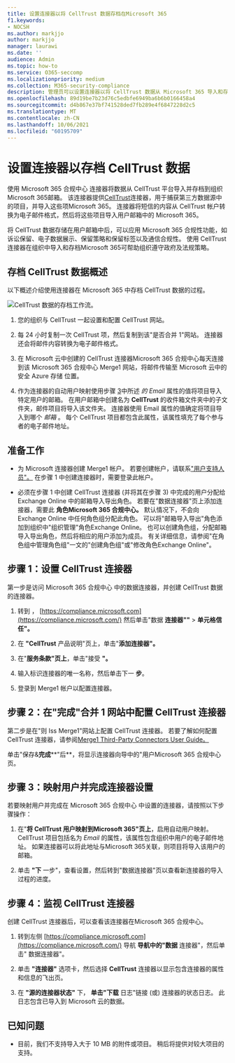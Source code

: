 ```yaml
---
title: 设置连接器以将 CellTrust 数据存档在Microsoft 365
f1.keywords:
- NOCSH
ms.author: markjjo
author: markjjo
manager: laurawi
ms.date: ''
audience: Admin
ms.topic: how-to
ms.service: O365-seccomp
ms.localizationpriority: medium
ms.collection: M365-security-compliance
description: 管理员可以设置连接器以将 CellTrust 数据从 Microsoft 365 导入和存档。 此连接器允许您将来自第三方数据源的数据存档到 Microsoft 365。 在存档此数据后，可以使用合规性功能（如合法保留、内容搜索和保留策略）管理第三方数据。
ms.openlocfilehash: 89d19be7b23d76c5edbfe6949ba6b6b0166458a4
ms.sourcegitcommit: d4b867e37bf741528ded7fb289e4f6847228d2c5
ms.translationtype: MT
ms.contentlocale: zh-CN
ms.lasthandoff: 10/06/2021
ms.locfileid: "60195709"
---
```

# <a name="set-up-a-connector-to-archive-celltrust-data"></a>设置连接器以存档 CellTrust 数据

使用 Microsoft 365 合规中心 连接器将数据从 CellTrust 平台导入并存档到组织Microsoft 365邮箱。 该连接器提供[CellTrust](https://globanet.com/celltrust/)连接器，用于捕获第三方数据源中的项目，并导入这些项Microsoft 365。 连接器将短信的内容从 CellTrust 帐户转换为电子邮件格式，然后将这些项目导入用户邮箱中的 Microsoft 365。

将 CellTrust 数据存储在用户邮箱中后，可以应用 Microsoft 365 合规性功能，如诉讼保留、电子数据展示、保留策略和保留标签以及通信合规性。 使用 CellTrust 连接器在组织中导入和存档Microsoft 365可帮助组织遵守政府及法规策略。

## <a name="overview-of-archiving-celltrust-data"></a>存档 CellTrust 数据概述

以下概述介绍使用连接器在 Microsoft 365 中存档 CellTrust 数据的过程。

![CellTrust 数据的存档工作流。](../media/CellTrustConnectorWorkflow.png)

1. 您的组织与 CellTrust 一起设置和配置 CellTrust 网站。

2. 每 24 小时复制一次 CellTrust 项，然后复制到该"是否合并 1"网站。 连接器还会将邮件内容转换为电子邮件格式。

3. 在 Microsoft 云中创建的 CellTrust 连接器Microsoft 365 合规中心每天连接到该 Microsoft 365 合规中心 Merge1 网站，将邮件传输至 Microsoft 云中的安全 Azure 存储 位置。

4. 作为连接器的自动用户映射使用步骤 [3](#step-3-map-users-and-complete-the-connector-setup)中所述 *的 Email* 属性的值将项目导入特定用户的邮箱。 在用户邮箱中创建名为 **CellTrust** 的收件箱文件夹中的子文件夹，邮件项目将导入该文件夹。 连接器使用 Email 属性的值确定将项目导入到哪个 *邮箱* 。 每个 CellTrust 项目都包含此属性，该属性填充了每个参与者的电子邮件地址。

## <a name="before-you-begin"></a>准备工作

- 为 Microsoft 连接器创建 Merge1 帐户。 若要创建帐户，请联系["用户支持人员"。](https://www.veritas.com/content/support/) 在步骤 1 中创建连接器时，需要登录此帐户。

- 必须在步骤 1 中创建 CellTrust 连接器 (并将其在步骤 3) 中完成的用户分配给 Exchange Online 中的邮箱导入导出角色。 若要在"数据连接器"页上添加连接器，需要此 **角色Microsoft 365 合规中心。** 默认情况下，不会向 Exchange Online 中任何角色组分配此角色。 可以将"邮箱导入导出"角色添加到组织中"组织管理"角色Exchange Online。 也可以创建角色组，分配邮箱导入导出角色，然后将相应的用户添加为成员。 有关详细信息，请参阅"在角色[](/Exchange/permissions-exo/role-groups#create-role-groups)组中管理角色组[](/Exchange/permissions-exo/role-groups#modify-role-groups)"一文的"创建角色组"或"修改角色Exchange Online"。

## <a name="step-1-set-up-the-celltrust-connector"></a>步骤 1：设置 CellTrust 连接器

第一步是访问 Microsoft 365 合规中心 中的数据连接器，并创建 CellTrust 数据的连接器。

1. 转到 ， [https://compliance.microsoft.com](https://compliance.microsoft.com/) 然后单击"数据 **连接器""** \> **单元格信任"。**

2. 在 **"CellTrust** 产品说明"页上，单击"**添加连接器"。**

3. 在"**服务条款"页上**，单击"接受 **"。**

4. 输入标识连接器的唯一名称，然后单击下一 **步**。

5. 登录到 Merge1 帐户以配置连接器。

## <a name="step-2-configure-the-celltrust-connector-on-the-veritas-merge1-site"></a>步骤 2：在"完成"合并 1 网站中配置 CellTrust 连接器

第二步是在"则 Iss Merge1"网站上配置 CellTrust 连接器。 若要了解如何配置 CellTrust 连接器，请参阅[Merge1 Third-Party Connectors User Guide。](https://docs.ms.merge1.globanetportal.com/Merge1%20Third-Party%20Connectors%20CellTrust%20User%20Guide%20.pdf)

单击"保存&**完成****"后**，将显示连接器向导中的"用户Microsoft 365 合规中心页。

## <a name="step-3-map-users-and-complete-the-connector-setup"></a>步骤 3：映射用户并完成连接器设置

若要映射用户并完成在 Microsoft 365 合规中心 中设置的连接器，请按照以下步骤操作：

1. 在"**将 CellTrust 用户映射到Microsoft 365"页上**，启用自动用户映射。 CellTrust 项目包括名为 *Email* 的属性，该属性包含组织中用户的电子邮件地址。 如果连接器可以将此地址与Microsoft 365关联，则项目将导入该用户的邮箱。

2. 单击 **"下** 一步"，查看设置，然后转到"数据连接器"页以查看新连接器的导入过程的进度。

## <a name="step-4-monitor-the-celltrust-connector"></a>步骤 4：监视 CellTrust 连接器

创建 CellTrust 连接器后，可以查看该连接器在Microsoft 365 合规中心。

1. 转到左侧 [https://compliance.microsoft.com](https://compliance.microsoft.com/) 导航 **导航中的"数据** 连接器"，然后单击" 数据连接器"。

2. 单击 **"连接器"** 选项卡，然后选择 **CellTrust** 连接器以显示包含连接器的属性和信息的飞出页。

3. 在 **"源的连接器状态"** 下， **单击"下载** 日志"链接 (或) 连接器的状态日志。 此日志包含已导入到 Microsoft 云的数据。

## <a name="known-issues"></a>已知问题

- 目前，我们不支持导入大于 10 MB 的附件或项目。 稍后将提供对较大项目的支持。